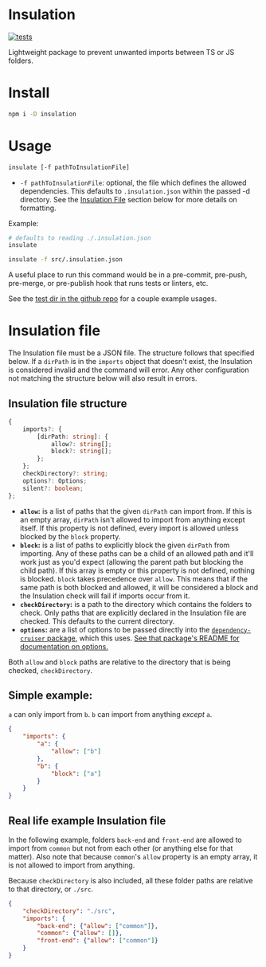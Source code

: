 # Insulation

[![tests](https://github.com/electrovir/insulation/actions/workflows/tests.yml/badge.svg?branch=master)](https://github.com/electrovir/insulation/actions/workflows/tests.yml)

Lightweight package to prevent unwanted imports between TS or JS folders.

# Install

```sh
npm i -D insulation
```

# Usage

```sh
insulate [-f pathToInsulationFile]
```

-   `-f pathToInsulationFile`: optional, the file which defines the allowed dependencies. This defaults to `.insulation.json` within the passed -d directory. See the [Insulation File](#insulation-file) section below for more details on formatting.

Example:

```sh
# defaults to reading ./.insulation.json
insulate

insulate -f src/.insulation.json
```

A useful place to run this command would be in a pre-commit, pre-push, pre-merge, or pre-publish hook that runs tests or linters, etc.

See the [test dir in the github repo](https://github.com/electrovir/insulation/tree/master/test/test-files) for a couple example usages.

# Insulation file

The Insulation file must be a JSON file. The structure follows that specified below. If a `dirPath` is in the `imports` object that doesn't exist, the Insulation is considered invalid and the command will error. Any other configuration not matching the structure below will also result in errors.

## Insulation file structure

```typescript
{
    imports?: {
        [dirPath: string]: {
            allow?: string[];
            block?: string[];
        };
    };
    checkDirectory?: string;
    options?: Options;
    silent?: boolean;
};
```

-   **`allow`:** is a list of paths that the given `dirPath` can import from. If this is an empty array, `dirPath` isn't allowed to import from anything except itself. If this property is not defined, every import is allowed unless blocked by the `block` property.
-   **`block`:** is a list of paths to explicitly block the given `dirPath` from importing. Any of these paths can be a child of an allowed path and it'll work just as you'd expect (allowing the parent path but blocking the child path). If this array is empty or this property is not defined, nothing is blocked. `block` takes precedence over `allow`. This means that if the same path is both blocked and allowed, it will be considered a block and the Insulation check will fail if imports occur from it.
-   **`checkDirectory`:** is a path to the directory which contains the folders to check. Only paths that are explicitly declared in the Insulation file are checked. This defaults to the current directory.
-   **`options`:** are a list of options to be passed directly into the [`dependency-cruiser` package](https://github.com/sverweij/dependency-cruiser), which this uses. [See that package's README for documentation on options.](https://github.com/sverweij/dependency-cruiser/blob/develop/doc/rules-reference.md#the-options)

Both `allow` and `block` paths are relative to the directory that is being checked, `checkDirectory`.

## Simple example:

`a` can only import from `b`. `b` can import from anything _except_ `a`.

```json
{
    "imports": {
        "a": {
            "allow": ["b"]
        },
        "b": {
            "block": ["a"]
        }
    }
}
```

## Real life example Insulation file

In the following example, folders `back-end` and `front-end` are allowed to import from `common` but not from each other (or anything else for that matter). Also note that because `common`'s `allow` property is an empty array, it is not allowed to import from anything.

Because `checkDirectory` is also included, all these folder paths are relative to that directory, or `./src`.

<!-- (Prettier can't decide on a format for `"front-end": {"allow": ["common"]}` so it keeps changing back and forth, meaning it always fails -->
<!-- prettier-ignore -->
```json
{
    "checkDirectory": "./src",
    "imports": {
        "back-end": {"allow": ["common"]},
        "common": {"allow": []},
        "front-end": {"allow": ["common"]}
    }
}
```
